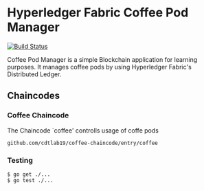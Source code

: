 # Hyperledger Fabric Coffee Pod Manager

[![Build Status](https://travis-ci.com/cdtlab19/coffee-chaincode.svg?branch=master)](https://travis-ci.com/cdtlab19/coffee-chaincode)

Coffee Pod Manager is a simple Blockchain application for learning purposes. It manages coffee pods by using Hyperledger Fabric's Distributed Ledger.

## Chaincodes

### Coffee Chaincode

The Chaincode `coffee' controlls usage of coffe pods

    github.com/cdtlab19/coffee-chaincode/entry/coffee

### Testing

    $ go get ./...
    $ go test ./...
